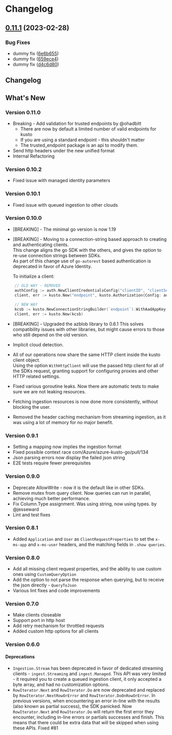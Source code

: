 # Changelog

## [0.11.1](https://github.com/Azure/azure-kusto-go/compare/v0.11.0...v0.11.1) (2023-02-28)


### Bug Fixes

* dummy fix ([6e6b655](https://github.com/Azure/azure-kusto-go/commit/6e6b6551fcf83b46ec42b72ef5687a0c5d1c30c2))
* dummy fix ([659ece4](https://github.com/Azure/azure-kusto-go/commit/659ece4fccd7a047df7093b18f4b6df79074141e))
* dummy fix ([d4c6d80](https://github.com/Azure/azure-kusto-go/commit/d4c6d80d95ac11bde8f06e20eb7bfa4af929a460))

## Changelog

## What's New
### Version 0.11.0
* Breaking - Add validation for trusted endpoints by @ohadbitt
    * There are now by default a limited number of valid endpoints for kusto
    * If you are using a standard endpoint - this shouldn't matter
    * The trusted_endpoint package is an api to modify them.
* Send http headers under the new unified format
* Internal Refactoring
### Version 0.10.2
* Fixed issue with managed identity parameters
### Version 0.10.1
* Fixed issue with queued ingestion to other clouds
### Version 0.10.0
* [BREAKING] - The minimal go version is now 1.19
* [BREAKING] - Moving to a connection-string based approach to creating and authenticating clients.  
  This change aligns the go SDK with the others, and gives the option to re-use connection strings between SDKs.   
  As part of this change use of `go-autorest` based authentication is deprecated in favor of Azure Identity.

  To initialize a client:
```go
    // OLD WAY - REMOVED
    authConfig := auth.NewClientCredentialsConfig("clientID", "clientSecret", "tenantID")
    client, err := kusto.New("endpoint", kusto.Authorization{Config: authConfig})
    
    // NEW WAY
    kcsb := kusto.NewConnectionStringBuilder(`endpoint`).WithAadAppKey("clientID", "clientSecret", "tenentID")
    client, err := kusto.New(kcsb)
```
* [BREAKING] - Upgraded the azblob library to 0.6.1 This solves compatibility issues with other libraries, but might cause errors to those who still depend on the old version.

* Implicit cloud detection.
* All of our operations now share the same HTTP client inside the kusto client object.  
  Using the option `WithHttpClient` will use the passed http client for all of the SDKs request, granting support for configuring proxies and other HTTP related settings.

* Fixed various goroutine leaks. Now there are automatic tests to make sure we are not leaking resources.
* Fetching ingestion resources is now done more consistently, without blocking the user.
* Removed the header caching mechanism from streaming ingestion, as it was using a lot of memory for no major benefit.

### Version 0.9.1
* Setting a mapping now implies the ingestion format
* Fixed possible context race
  com/Azure/azure-kusto-go/pull/134
* Json parsing errors now display the failed json string
* E2E tests require fewer prerequisites

### Version 0.9.0
* Deprecate AllowWrite - now it is the default like in other SDKs.
* Remove mutex from query client. Now queries can run in parallel, achieving much better performance.
* Fix Column.Type assignment. Was using string, now using types.  by @jesseward
* Lint and test fixes
### Version 0.8.1
* Added `Application` and `User` as `ClientRequestProperties` to set the `x-ms-app` and `x-ms-user` headers, and the matching fields in `.show queries`.
### Version 0.8.0
* Add all missing client request properties, and the ability to use custom ones using `CustomQueryOption`
* Add the option to not parse the response when querying, but to receive the json directly - `QueryToJson`
* Various lint fixes and code improvements

### Version 0.7.0
* Make clients closeable
* Support port in http host
* Add retry mechanism for throttled requests
* Added custom http options for all clients

### Version 0.6.0
#### Deprecations
* `Ingestion.Stream` has been deprecated in favor of dedicated streaming clients - `ingest.Streaming` and `ingest.Managed`.
  This API was very limited - it required you to create a queued ingestion client, it only accepted a byte array, and had no customization options.
* `RowIterator.Next` and `RowIterator.Do` are now deprecated and replaced by `RowIterator.NextRowOrError` and `RowIterator.DoOnRowOrError`.
  In previous versions, when encountering an error in-line with the results (also known as partial success), the SDK panicked. Now `RowIterator.Next` and `RowIterator.Do` will return the first error they encounter, including in-line errors or partials successes and finish.
  This means that there could be extra data that will be skipped when using these APIs. Fixed #81
